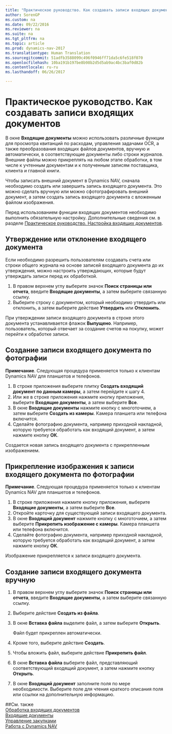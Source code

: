 ```yaml
---
title: "Практическое руководство. Как создавать записи входящих документов"
author: SorenGP
ms.custom: na
ms.date: 09/22/2016
ms.reviewer: na
ms.suite: na
ms.tgt_pltfrm: na
ms.topic: article
ms.prod: dynamics-nav-2017
ms.translationtype: Human Translation
ms.sourcegitcommit: 51adfb3588099c496f0946ff71da5c6fe518f070
ms.openlocfilehash: 10ba191b197be8b98b2d5d5ab9ac4bc3baf0d82b
ms.contentlocale: ru-ru
ms.lasthandoff: 06/26/2017

---
```


# <a name="how-to-create-incoming-document-records"></a>Практическое руководство. Как создавать записи входящих документов
В окне **Входящие документы** можно использовать различные функции для просмотра квитанций по расходам, управления задачами OCR, а также преобразования входящих файлов документов, вручную и автоматически, в соответствующие документы либо строки журналов. Внешние файлы можно прикреплять на любом этапе обработки, в том числе к учтенным документам и к полученным записям поставщика, клиента и главной книги.

Чтобы записать внешний документ в Dynamics NAV, сначала необходимо создать или завершить запись входящего документа. Это можно сделать вручную или можно сфотографировать внешний документ, а затем создать запись входящего документа с вложенным файлом изображения.

Перед использованием функции входящих документов необходимо выполнить обязательную настройку. Дополнительные сведения см. в разделе [Практическое руководство. Настройка входящих документов](across-how-setup-income-documents.md).

## <a name="to-approve-or-reject-an-incoming-document"></a>Утверждение или отклонение входящего документа
Если необходимо разрешить пользователям создавать счета или строки общего журнала на основе записей входящего документа до их утверждения, можно настроить утверждающих, которые будут утверждать записи перед их обработкой.

1. В правом верхнем углу выберите значок **Поиск страницы или отчета**, введите **Входящие документы**, а затем выберите связанную ссылку.
2. Выберите строку с документом, который необходимо утвердить или отклонить, а затем выберите действие **Утвердить** или **Отклонить**.

При утверждении записи входящего документа в строке этого документа устанавливается флажок **Выпущено**. Например, пользователь, который отвечает за создание счетов на покупку, может перейти к обработке записи.

## <a name="to-create-an-incoming-document-record-by-taking-a-photo"></a>Создание записи входящего документа по фотографии
**Примечание**. Следующая процедура применяется только к клиентам Dynamics NAV для планшетов и телефонов.

1. В строке приложения выберите плитку **Создать входящий документ по данным камеры**, а затем перейдите к шагу 4.
2. Или же в строке приложения нажмите кнопку приложения, выберите **Входящие документы**, а затем выберите **Все**.
3. В окне **Входящие документы** нажмите кнопку с многоточием, а затем выберите **Создать из камеры**. Камера планшета или телефона включится.
4. Сделайте фотографию документа, например приходной накладной, которую требуется обработать как входящий документ, а затем нажмите кнопку **ОК**.

Создается новая запись входящего документа с прикрепленным изображением.

## <a name="to-attach-an-image-to-an-incoming-document-record-by-taking-a-photo"></a>Прикрепление изображения к записи входящего документа по фотографии
**Примечание**. Следующая процедура применяется только к клиентам Dynamics NAV для планшетов и телефонов.

1. В строке приложения нажмите кнопку приложения, выберите **Входящие документы**, а затем выберите **Все**.
2. Откройте карточку для существующей записи входящего документа.
3. В окне **Входящий документ** нажмите кнопку с многоточием, а затем выберите **Прикрепить изображение с камеры**. Камера планшета или телефона включится.
4. Сделайте фотографию документа, например приходной накладной, которую требуется обработать как входящий документ, а затем нажмите кнопку **ОК**.

Изображение прикрепляется к записи входящего документа.

## <a name="to-create-an-incoming-document-record-manually"></a>Создание записи входящего документа вручную
1. В правом верхнем углу выберите значок **Поиск страницы или отчета**, введите **Входящие документы**, а затем выберите связанную ссылку.
2. Выберите действие **Создать из файла**.  
3. В окне **Вставка файла** выделите файл, а затем выберите **Открыть**.

    Файл будет прикреплен автоматически.
4. Кроме того, выберите действие **Создать**.
5. Чтобы вложить файл, выберите действие **Прикрепить файл**.
6. В окне **Вставка файла** выберите файл, представляющий соответствующий входящий документ, а затем нажмите кнопку **Открыть**.
7. В окне **Входящий документ** заполните поля по мере необходимости. Выберите поле для чтения краткого описания поля или ссылки на дополнительную информацию.

##<a name="see-also"></a>См. также  
[Обработка входящих документов](across-process-income-documents.md)  
[Входящие документы](across-income-documents.md)  
[Управление закупками](purchasing-manage-purchasing.md)  
[Работа с Dynamics NAV](ui-work-product.md)

